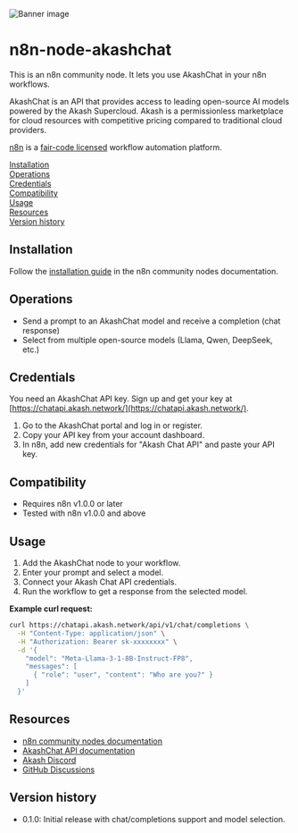 ![Banner image](https://user-images.githubusercontent.com/10284570/173569848-c624317f-42b1-45a6-ab09-f0ea3c247648.png)

# n8n-node-akashchat

This is an n8n community node. It lets you use AkashChat in your n8n workflows.

AkashChat is an API that provides access to leading open-source AI models powered by the Akash Supercloud. Akash is a permissionless marketplace for cloud resources with competitive pricing compared to traditional cloud providers.

[n8n](https://n8n.io/) is a [fair-code licensed](https://docs.n8n.io/reference/license/) workflow automation platform.

[Installation](#installation)  
[Operations](#operations)  
[Credentials](#credentials)  
[Compatibility](#compatibility)  
[Usage](#usage)  
[Resources](#resources)  
[Version history](#version-history)  

## Installation

Follow the [installation guide](https://docs.n8n.io/integrations/community-nodes/installation/) in the n8n community nodes documentation.

## Operations

- Send a prompt to an AkashChat model and receive a completion (chat response)
- Select from multiple open-source models (Llama, Qwen, DeepSeek, etc.)

## Credentials

You need an AkashChat API key. Sign up and get your key at [https://chatapi.akash.network/](https://chatapi.akash.network/).

1. Go to the AkashChat portal and log in or register.
2. Copy your API key from your account dashboard.
3. In n8n, add new credentials for "Akash Chat API" and paste your API key.

## Compatibility

- Requires n8n v1.0.0 or later
- Tested with n8n v1.0.0 and above

## Usage

1. Add the AkashChat node to your workflow.
2. Enter your prompt and select a model.
3. Connect your Akash Chat API credentials.
4. Run the workflow to get a response from the selected model.

**Example curl request:**
```bash
curl https://chatapi.akash.network/api/v1/chat/completions \
  -H "Content-Type: application/json" \
  -H "Authorization: Bearer sk-xxxxxxxx" \
  -d '{
    "model": "Meta-Llama-3-1-8B-Instruct-FP8",
    "messages": [
      { "role": "user", "content": "Who are you?" }
    ]
  }'
```

## Resources

* [n8n community nodes documentation](https://docs.n8n.io/integrations/#community-nodes)
* [AkashChat API documentation](https://chatapi.akash.network/docs)
* [Akash Discord](https://discord.com/invite/akash)
* [GitHub Discussions](https://github.com/akash-network/akash-chat/discussions)

## Version history

- 0.1.0: Initial release with chat/completions support and model selection.
